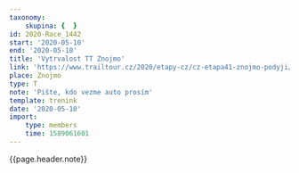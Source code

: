```yaml
---
taxonomy:
    skupina: {  }
id: 2020-Race_1442
start: '2020-05-10'
end: '2020-05-10'
title: 'Vytrvalost TT Znojmo'
link: 'https://www.trailtour.cz/2020/etapy-cz/cz-etapa41-znojmo-podyji/'
place: Znojmo
type: T
note: 'Pište, kdo vezme auto prosím'
template: trenink
date: '2020-05-10'
import:
    type: members
    time: 1589061601
---
```

{{page.header.note}}
